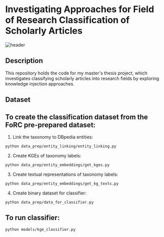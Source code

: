

# Investigating Approaches for Field of Research Classification of Scholarly Articles 
![header](https://github.com/ryabhmd/for-classifier/assets/77779090/d06d9eb0-a581-4982-84b2-d68d3e09c72e)


## Description

This repository holds the code for my master's thesis project, which investigates classifying scholarly articles into research fields by exploring knowledge injection approaches.


## Dataset


## To create the classification dataset from the FoRC pre-prepared dataset: 

1. Link the taxonomy to DBpedia entities:

```commandline
python data_prep/entity_linking/entity_linking.py
```

2. Create KGEs of taxonomy labels:

```commandline
python data_prep/entity_embeddings/get_kges.py
```

3. Create textual representations of taxonomy labels:

```commandline
python data_prep/entity_embeddings/get_kg_texts.py
```

4. Create binary dataset for classifier:

```commandline
python data_prep/data_for_classifier.py
```

## To run classifier:

```commandline
python models/kge_classifier.py
```
